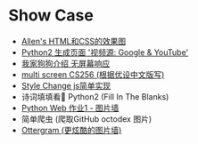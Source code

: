 # Show Case

- [Allen's HTML和CSS的效果图](https://allentango.github.io/show2show/case1/my_page.html)
- [Python2 生成页面 '视频源: Google & YouTube'](https://allentango.github.io/show2show/movie-website/index.html)
- [我家狗狗介绍 无屏幕响应](https://allentango.github.io/show2show/fend-animal-trading-cards/card.html)
- [multi screen CS256 (根据优设中文版写)](https://allentango.github.io/show2show/multi-screen-site/index.html)
- [Style Change js简单实现](https://allentango.github.io/show2show/layoutchange/resume.html)
- 诗词填填看👀 Python2 (Fill In The Blanks)
- [Python Web 作业1 - 图片墙](https://allentango.github.io/show2show/PythonWeb/homework-1/level1homework.html)
- 简单爬虫 (爬取GitHub octodex 图片)
- [Ottergram (更炫酷的图片墙)](https://allentango.github.io/show2show/ottergram/index.html)
